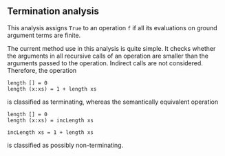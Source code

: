 Termination analysis
--------------------

This analysis assigns `True` to an operation `f` if all its evaluations
on ground argument terms are finite.

The current method use in this analysis is quite simple.
It checks whether the arguments in all recursive
calls of an operation are smaller than the arguments passed to
the operation. Indirect calls are not considered.
Therefore, the operation

    length [] = 0
    length (x:xs) = 1 + length xs

is classified as terminating, whereas the semantically equivalent operation

    length [] = 0
    length (x:xs) = incLength xs
    
    incLength xs = 1 + length xs

is classified as possibly non-terminating.
